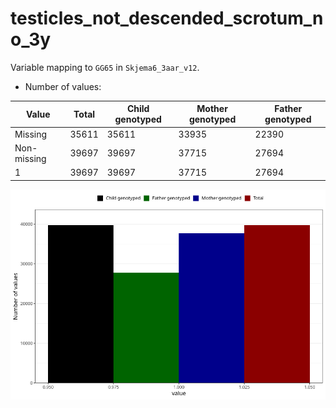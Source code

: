 # testicles_not_descended_scrotum_no_3y
Variable mapping to `GG65` in `Skjema6_3aar_v12`.
- Number of values:

| Value | Total | Child genotyped | Mother genotyped | Father genotyped |
| ----- | ----- | --------------- | ---------------- | ---------------- |
| Missing | 35611 | 35611 | 33935 | 22390 |
| Non-missing | 39697 | 39697 | 37715 | 27694 |
| 1 | 39697 | 39697 | 37715 | 27694 |



![](testicles_not_descended_scrotum_no_3y_n.png)



